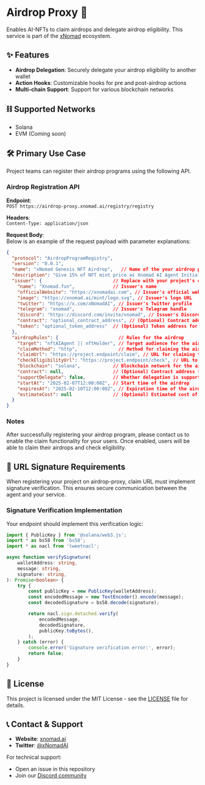 # Airdrop Proxy 🎯
Enables AI-NFTs to claim airdrops and delegate airdrop eligibility. This service is part of the [xNomad](https://docs.xnomad.ai/) ecosystem.

## ✨ Features

- **Airdrop Delegation**: Securely delegate your airdrop eligibility to another wallet
- **Action Hooks**: Customizable hooks for pre and post-airdrop actions
- **Multi-chain Support**: Support for various blockchain networks

## ⛓️ Supported Networks
- Solana
- EVM (Coming soon)


## 🛠️ Primary Use Case  
Project teams can register their airdrop programs using the following API. 

### Airdrop Registration API  

**Endpoint**:  
`POST https://airdrop-proxy.xnomad.ai/registry/registry`  

**Headers**:  
`Content-Type: application/json`  

**Request Body**:  
Below is an example of the request payload with parameter explanations:  

```json  
{  
  "protocol": "AirdropProgramRegistry",
  "version": "0.0.1",
  "name": "xNomad Genesis NFT Airdrop",   // Name of the your airdrop program  
  "description": "Give 15% of NFT mint price as Xnomad AI Agent Initial funds", // Description of the your airdrop program  
  "issuer": {                          // Replace with your project's corresponding information  
    "name": "Xnomad.fun",              // Issuer's name  
    "officialWebsite": "https://xnomadai.com", // Issuer's official website  
    "image": "https://xnomad.ai/mint/logo.svg", // Issuer's logo URL  
    "twitter": "https://x.com/xNomadAI", // Issuer's Twitter profile  
    "telegram": "xnomad",              // Issuer's Telegram handle  
    "discord": "https://discord.com/invite/xnomad", // Issuer's Discord link  
    "contract": "optional_contract_address", // (Optional) Contract address for the airdrop  
    "token": "optional_token_address"  // (Optional) Token address for the airdrop  
  },  
  "airdropRules": {                      // Rules for the airdrop  
    "target": "nftAIAgent || nftHolder", // Target audience for the airdrop  
    "claimMethod": "http",               // Method for claiming the airdrop  
    "claimUrl": "https://project.endpoint/claim", // URL for claiming the airdrop  
    "checkEligibilityUrl": "https://project.endpoint/check", // URL to check eligibility  
    "blockchain": "solana",            // Blockchain network for the airdrop  
    "contract": null,                  // (Optional) Contract address for the airdrop  
    "supportDelegate": false,          // Whether delegation is supported  
    "startAt": "2025-02-07T12:00:00Z", // Start time of the airdrop  
    "expiresAt": "2025-02-10T12:00:00Z", // Expiration time of the airdrop  
    "estimateCost": null               // (Optional) Estimated cost of the airdrop  
  }  
}
```

### Notes
After successfully registering your airdrop program, please contact us to enable the claim functionality for your users.
Once enabled, users will be able to claim their airdrops and check eligibility.




## 🔐 URL Signature Requirements

When registering your project on airdrop-proxy, claim URL must implement signature verification. This ensures secure communication between the agent and your service.

### Signature Verification Implementation

Your endpoint should implement this verification logic:

```typescript
import { PublicKey } from '@solana/web3.js';
import * as bs58 from 'bs58';
import * as nacl from 'tweetnacl';

async function verifySignature(
    walletAddress: string,
    message: string,
    signature: string,
): Promise<boolean> {
    try {
        const publicKey = new PublicKey(walletAddress);
        const encodedMessage = new TextEncoder().encode(message);
        const decodedSignature = bs58.decode(signature);

        return nacl.sign.detached.verify(
            encodedMessage,
            decodedSignature,
            publicKey.toBytes(),
        );
    } catch (error) {
        console.error('Signature verification error:', error);
        return false;
    }
}
```
## 📜 License

This project is licensed under the MIT License - see the [LICENSE](LICENSE) file for details.

## 📞 Contact & Support

- **Website**: [xnomad.ai](https://xnomad.ai)
- **Twitter**: [@xNomadAI](https://x.com/xNomadAI)

For technical support:
- Open an issue in this repository
- Join our [Discord community](https://discord.gg/xnomad)
